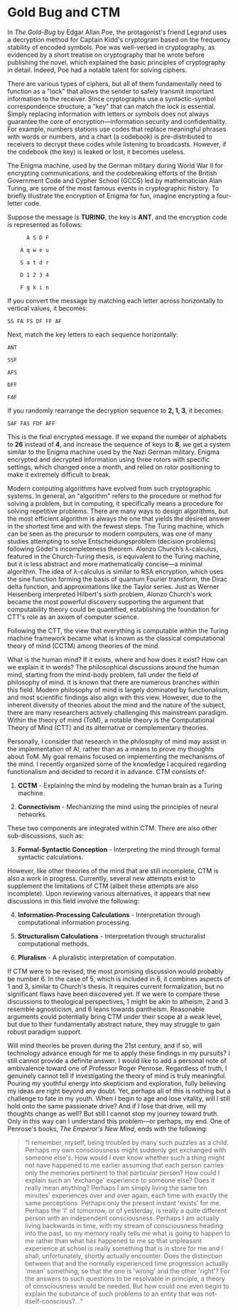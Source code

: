 # Gold Bug and CTM

In *The Gold-Bug* by Edgar Allan Poe, the protagonist's friend Legrand uses a decryption method for Captain Kidd's cryptogram based on the frequency stability of encoded symbols. Poe was well-versed in cryptography, as evidenced by a short treatise on cryptography that he wrote before publishing the novel, which explained the basic principles of cryptography in detail. Indeed, Poe had a notable talent for solving ciphers.

There are various types of ciphers, but all of them fundamentally need to function as a "lock" that allows the sender to safely transmit important information to the receiver. Since cryptographs use a syntactic-symbol correspondence structure, a "key" that can match the lock is essential. Simply replacing information with letters or symbols does not always guarantee the core of encryption—information security and confidentiality. For example, numbers stations use codes that replace meaningful phrases with words or numbers, and a chart (a codebook) is pre-distributed to receivers to decrypt these codes while listening to broadcasts. However, if the codebook (the key) is leaked or lost, it becomes useless.

The Enigma machine, used by the German military during World War II for encrypting communications, and the codebreaking efforts of the British Government Code and Cypher School (GCCS) led by mathematician Alan Turing, are some of the most famous events in cryptographic history. To briefly illustrate the encryption of Enigma for fun, imagine encrypting a four-letter code.

Suppose the message is **TURING**, the key is **ANT**, and the encryption code is represented as follows:

```
      A S D F

    A q w e u

    S a t d r

    D 1 2 3 4

    F g k i n
```

If you convert the message by matching each letter across horizontally to vertical values, it becomes:

```
SS FA FS DF FF AF
```

Next, match the key letters to each sequence horizontally:

```
ANT

SSF

AFS

DFF

FAF
```

If you randomly rearrange the decryption sequence to **2, 1, 3**, it becomes:

```
SAF FAS FDF AFF
```

This is the final encrypted message. If we expand the number of alphabets to **26** instead of **4**, and increase the sequence of keys to **8**, we get a system similar to the Enigma machine used by the Nazi German military. Enigma encrypted and decrypted information using three rotors with specific settings, which changed once a month, and relied on rotor positioning to make it extremely difficult to break.

Modern computing algorithms have evolved from such cryptographic systems. In general, an "algorithm" refers to the procedure or method for solving a problem, but in computing, it specifically means a procedure for solving repetitive problems. There are many ways to design algorithms, but the most efficient algorithm is always the one that yields the desired answer in the shortest time and with the fewest steps. The Turing machine, which can be seen as the precursor to modern computers, was one of many studies attempting to solve Entscheidungsproblem (decision problems) following Gödel's incompleteness theorem. Alonzo Church’s λ-calculus, featured in the Church-Turing thesis, is equivalent to the Turing machine, but it is less abstract and more mathematically concise—a minimal algorithm. The idea of λ-calculus is similar to RSA encryption, which uses the sine function forming the basis of quantum Fourier transform, the Dirac delta function, and approximations like the Taylor series. Just as Werner Heisenberg interpreted Hilbert's sixth problem, Alonzo Church's work became the most powerful discovery supporting the argument that computability theory could be quantified, establishing the foundation for CTT's role as an axiom of computer science.

Following the CTT, the view that everything is computable within the Turing machine framework became what is known as the classical computational theory of mind (CCTM) among theories of the mind.

What is the human mind? If it exists, where and how does it exist? How can we explain it in words? The philosophical discussions around the human mind, starting from the mind-body problem, fall under the field of philosophy of mind. It is known that there are numerous branches within this field. Modern philosophy of mind is largely dominated by functionalism, and most scientific findings also align with this view. However, due to the inherent diversity of theories about the mind and the nature of the subject, there are many researchers actively challenging this mainstream paradigm. Within the theory of mind (ToM), a notable theory is the Computational Theory of Mind (CTT) and its alternative or complementary theories.

Personally, I consider that research in the philosophy of mind may assist in the implementation of AI, rather than as a means to prove my thoughts about ToM. My goal remains focused on implementing the mechanisms of the mind. I recently organized some of the knowledge I acquired regarding functionalism and decided to record it in advance. CTM consists of:

1) **CCTM** - Explaining the mind by modeling the human brain as a Turing machine.

2) **Connectivism** - Mechanizing the mind using the principles of neural networks.

These two components are integrated within CTM. There are also other sub-discussions, such as:

3) **Formal-Syntactic Conception** - Interpreting the mind through formal syntactic calculations.

However, like other theories of the mind that are still incomplete, CTM is also a work in progress. Currently, several new attempts exist to supplement the limitations of CTM (albeit these attempts are also incomplete). Upon reviewing various alternatives, it appears that new discussions in this field involve the following:

4) **Information-Processing Calculations** - Interpretation through computational information processing.

5) **Structuralism Calculations** - Interpretation through structuralist computational methods.

6) **Pluralism** - A pluralistic interpretation of computation.

If CTM were to be revised, the most promising discussion would probably be number 6. In the case of 5, which is included in 6, it combines aspects of 1 and 3, similar to Church's thesis. It requires current formalization, but no significant flaws have been discovered yet. If we were to compare these discussions to theological perspectives, 1 might be akin to atheism, 2 and 3 resemble agnosticism, and 6 leans towards pantheism. Reasonable arguments could potentially bring CTM under their scope at a weak level, but due to their fundamentally abstract nature, they may struggle to gain robust paradigm support.

Will mind theories be proven during the 21st century, and if so, will technology advance enough for me to apply these findings in my pursuits? I still cannot provide a definite answer. I would like to add a personal note of ambivalence toward one of Professor Roger Penrose. Regardless of truth, I genuinely cannot tell if investigating the theory of mind is truly meaningful. Pouring my youthful energy into skepticism and exploration, fully believing my ideas are right beyond any doubt. Yet, perhaps all of this is nothing but a challenge to fate in my youth. When I begin to age and lose vitality, will I still hold onto the same passionate drive? And if I lose that drive, will my thoughts change as well? But still I cannot stop my journey toward truth. Only in this way can I understand this problem—or perhaps, my end. One of Penrose's books, *The Emperor's New Mind*, ends with the following:

> "I remember, myself, being troubled by many such puzzles as a child. Perhaps my own consciousness might suddenly get exchanged with someone else's. How would I ever know whether such a thing might not have happened to me earlier assuming that each person carries only the memories pertinent to that particular person? How could I explain such an 'exchange' experience to someone else? Does it really mean anything? Perhaps I am simply living the same ten minutes' experiences over and over again, each time with exactly the same perceptions. Perhaps only the present instant 'exists' for me. Perhaps the 'I' of tomorrow, or of yesterday, is really a quite different person with an independent consciousness. Perhaps I am actually living backwards in time, with my stream of consciousness heading into the past, so my memory really tells me what is going to happen to me rather than what has happened to me so that unpleasant experience at school is really something that is in store for me and I shall, unfortunately, shortly actually encounter. Does the distinction between that and the normally experienced time progression actually 'mean' something, so that the one is 'wrong' and the other 'right'? For the answers to such questions to be resolvable in principle, a theory of consciousness would be needed. But how could one even begin to explain the substance of such problems to an entity that was not-itself-conscious?..."